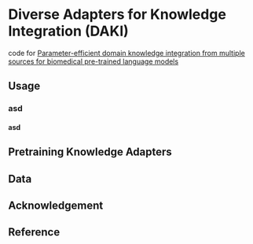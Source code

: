 # Diverse Adapters for Knowledge Integration (DAKI)
code for [Parameter-efficient domain knowledge integration from multiple sources for biomedical pre-trained language models](https://aclanthology.org/2021.findings-emnlp.325/) 


## Usage
### asd
#### asd


## Pretraining Knowledge Adapters


## Data







## Acknowledgement



## Reference

